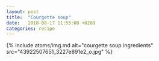 ```yaml
---
layout: post
title:  "Courgette soup"
date:   2018-08-17 11:55:00 +0200
categories: recipe
---
```

<!-- <figure>
<img src="../img/640/43922507651_3227e891e2_o.jpg"
 srcset="../img/320/43922507651_3227e891e2_o.jpg 320w,
 ../img/1024/43922507651_3227e891e2_o.jpg 1024w,../img/2048/43922507651_3227e891e2_o.jpg 2048w" alt="courgette soup ingredients" />
</figure> -->

{%
  include atoms/img.md 
    alt="courgette soup ingredients"
    src="43922507651_3227e891e2_o.jpg"
%}
